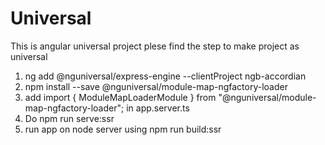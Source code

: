 # Universal

This is angular universal project plese find the step to make project as universal

1. ng add @nguniversal/express-engine --clientProject ngb-accordian
2. npm install --save @nguniversal/module-map-ngfactory-loader
3. add import { ModuleMapLoaderModule } from "@nguniversal/module-map-ngfactory-loader"; in app.server.ts
4. Do npm run serve:ssr
5. run app on node server using npm run build:ssr
